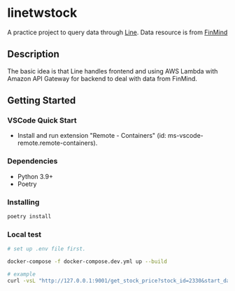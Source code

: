 # linetwstock

A practice project to query data through [Line](https://line.me/). Data resource is from [FinMind](https://github.com/FinMind/FinMind)

## Description

The basic idea is that Line handles frontend and using AWS Lambda with Amazon API Gateway for backend to deal with data from FinMind.

## Getting Started

### VSCode Quick Start

- Install and run extension "Remote - Containers" (id: ms-vscode-remote.remote-containers).

### Dependencies

- Python 3.9+
- Poetry

### Installing

```bash
poetry install
```

### Local test

```bash
# set up .env file first.

docker-compose -f docker-compose.dev.yml up --build

# example
curl -vsL "http://127.0.0.1:9001/get_stock_price?stock_id=2330&start_date=2021-12-01"
```
